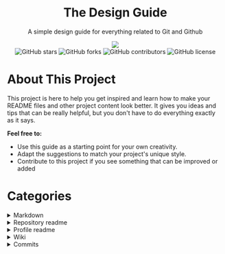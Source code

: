 <div align="center">
  <h1>The Design Guide</h1>
  <p>A simple design guide for everything related to Git and Github</p>
  <img src="https://github.com/MaximFiedler/DesignGuide/assets/114857048/1c109e37-3501-4581-8273-2595593b3219">
  <div>
    <img alt="GitHub stars" src="https://img.shields.io/github/stars/MaximFiedler/DesignGuide">
    <img alt="GitHub forks" src="https://img.shields.io/github/forks/MaximFiedler/DesignGuide">
    <img alt="GitHub contributors" src="https://img.shields.io/github/contributors/MaximFiedler/DesignGuide">
    <img alt="GitHub license" src="https://img.shields.io/github/license/MaximFiedler/DesignGuide">
  </div>  
</div>

# About This Project

This project is here to help you get inspired and learn how to make your README files and other project content look better. It gives you ideas and tips that can be really helpful, but you don't have to do everything exactly as it says.

**Feel free to:**
- Use this guide as a starting point for your own creativity.
- Adapt the suggestions to match your project's unique style.
- Contribute to this project if you see something that can be improved or added

# Categories
<!--------------------------------------Markdown in general-------------------------------------->
<details>
<summary>Markdown</summary>
<a href="https://docs.github.com/de/get-started/writing-on-github/getting-started-with-writing-and-formatting-on-github/basic-writing-and-formatting-syntax">Here is the source</a> of the following information  
<h3>Headings</h3>
<pre>  
# A first-level heading<br>
## A second-level heading<br>
### A third-level heading<br>
<h1>A first-level heading</h1>
<h2>A second-level heading</h2>
<h3>A third-level heading</h3>
</pre>
<h3>Text formatting</h3>
<pre>  
**This is bold text**
<b>This is bold text</b>
<br>
_This text is italicized_
<i>This text is italicized</i>
<br>
~~This was mistaken text~~
<strike>This was mistaken text</strike>  
<br>  
> Text that is a quote
<blockquote>Text that is a quote</blockquote>
</pre>  
<h3>Colors</h3>
  
> **Note**  
> Color visualization is supported only in Issues, Pull Requests and Discussions.
<pre>
`#0969DA`
`rgb(9, 105, 218)`
`hsl(212, 92%, 45%)`<br> 
<img src="https://github.com/MaximFiedler/DesignGuide/assets/114857048/765e8bd5-efab-4c51-9c0b-18962cd39c49" width="150">
</pre>
<h3>Links</h3>
<pre>  
[This is a link](https://github.com/MaximFiedler/DesignGuide)
<a href="https://github.com/MaximFiedler/DesignGuide">This is a link</a><br>
[License of this project](LICENSE)
<a href="LICENSE">License of this project</a><blockquote>Relative link</blockquote></pre>  
<h3>Lists</h3>
<pre>    
- First list item
- Second list item
- Third list item
<ul>
<li>First list item</li>
<li>Second list item</li>
<li>Third list item</li>
</ul></pre>    
<h3>TODO Lists</h3>
<pre>    
- [x] A todo which is done
- [ ] An issue https://github.com/MaximFiedler/HologramAPI/issues/1<br>

- [x] A todo which is done
- [ ] An issue https://github.com/MaximFiedler/HologramAPI/issues/1</pre>

<h3>Highlight "Note", "Important" and "Warning" blockquotes</h3>

```
> **Note**
> This is a note

> **Important**
> This is important

> **Warning**
> This is a warning
```

> **Note**
> This is a note

> **Important**
> This is important

> **Warning**
> This is a warning

<h3>Emojies</h3>

| icon | shortcode | icon | shortcode |
| :-: | - | :-: | - |
| 😄 | `:grinning:` | 😃 | `:smiley:` |
| 😄 | `:smile:` | 😁 | `:grin:` |
| 😆 | `:laughing:` `:satisfied:` | 😅 | `:sweat_smile:` |
| 🤣 | `:rofl:` | 😂 | `:joy:` |
| 🙂 | `:slightly_smiling_face:` | 🙃 | `:upside_down_face:` |
| 😉 | `:wink:` | 😊 | `:blush:` |

<a href="https://github.com/ikatyang/emoji-cheat-sheet/blob/master/README.md">Here you can find a list of all emojies</a>
</details>
<!--------------------------------------Repo readme-------------------------------------->
<details>
<summary>Repository readme</summary>
<h3>Structure</h3>

<pre>• Badges  (optional)
• Title
• Description
• Banner/Showcase of the project  (optional)
• Table of Contents (optional but good for big readme's)
• Installation
• Usage
• How to Contribute, Licence, Credits etc  (optional)</pre>
--------------------------------------------
<h3>Badges</h3>
Badges display important details about a project, such as version, license, downloads, and ratings. These badges can be either static or dynamic and also include symbols. These small graphical elements are typically found at the top of your readme and are provided by various services like <a href="https://shields.io">shields.io</a>. 
<br>
<br>
<pre><b>You can use the html image tag to display a badge:</b><br><br>&lt;img alt="GitHub license" src="https://img.shields.io/github/license/MaximFiedler/DesignGuide"&gt;<br><br><img alt="GitHub license" src="https://img.shields.io/github/license/MaximFiedler/DesignGuide"></pre>

<pre><b>You can also make them clickable by enclosing the &lt;img&gt; element within an &lt;a&gt; element, like this:</b><br>
&lt;a href="https://github.com/MaximFiedler/DesignGuide/blob/main/LICENSE"><br>  &lt;img alt="GitHub license" src="https://img.shields.io/github/license/MaximFiedler/DesignGuide"&gt;<br>&lt;/a&gt;<br><br><a href="https://github.com/MaximFiedler/DesignGuide/blob/main/LICENSE"><img alt="GitHub license" src="https://img.shields.io/github/license/MaximFiedler/DesignGuide"></a></pre>

</details>
<!--------------------------------------Profile readme-------------------------------------->
<details>
<summary>Profile readme</summary>
<p>Nothing here yet. You can change this by opening a pull request and contributing to this project</p>
</details>

<details>
<summary>Wiki</summary>
<p>Nothing here yet. You can change this by opening a pull request and contributing to this project</p>
</details>
<!--------------------------------------Commit messages-------------------------------------->
<details>
<summary>Commits</summary>
<h3>Commit messages</h3>
<p>Writing clear commit messages is crucial for a clean Git history</p>
<ul>
  <li>Keep messages concise.</li>
  <li>Use imperative mood.</li>
  <li>Separate subject from body.</li>
  <li>Reference issues if applicable.</li>
  <li>Use emojis wisely.</li>
</ul>

<p>Emojis enhance commit messages, conveying change nature visually. They provide a quick understanding.</p>
<p>Here's how you can use them for different changes:</p>
<ul>
  <li>🐛 Fixing a bug</li>
  <li>📝 Updating code/documentation</li>
  <li>🚀 Introducing a new feature</li>
  <li>🔒 Fixing a security issue</li>
  <li>🧹 Refactoring code</li>
  <li>📈 Improving performance</li>
  <li>🗑️ Removing code</li>
  <li>↗️ Upgrading dependencies</li>
  <li>↙️ Downgrading dependencies</li>
  <li>📋 Adding comments</li>
  <li>➕ Adding new code</li>
</ul>
<p>For more examples of what emojies you can use in your commit messages, <a href="https://gitmoji.dev">check out this website.</a></p>
</details>
